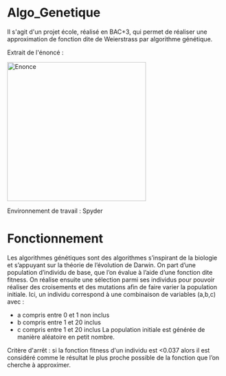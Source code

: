 # Algo_Genetique
Il s'agit d'un projet école, réalisé en BAC+3, qui permet de réaliser une approximation de fonction dite de Weierstrass par algorithme génétique.

Extrait de l'énoncé : 

<img width="323" alt="Enonce" src="https://user-images.githubusercontent.com/94990700/148781596-16cff39b-f527-47ad-bee3-be05a39987d2.png">

Environnement de travail : Spyder

# Fonctionnement
Les algorithmes génétiques sont des algorithmes s’inspirant de la biologie et s’appuyant sur la théorie de l’évolution de Darwin. On part d’une population d’individu de base, que l’on évalue à l’aide d’une fonction dite fitness. On réalise ensuite une sélection parmi ses individus pour pouvoir réaliser des croisements et des mutations afin de faire varier la population initiale. 
Ici, un individu correspond à une combinaison de variables (a,b,c) avec :
- a compris entre 0 et 1 non inclus
- b compris entre 1 et 20 inclus
- c compris entre 1 et 20 inclus
La population initiale est générée de manière aléatoire en petit nombre.

Critère d'arrêt : si la fonction fitness d'un individu est <0.037 alors il est considéré comme le résultat le plus proche possible de la fonction que l’on cherche à approximer.


